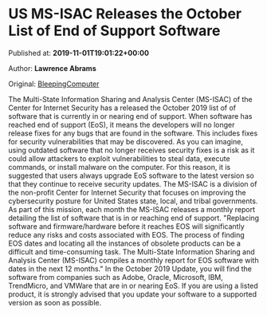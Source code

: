 
# US MS-ISAC Releases the October List of End of Support Software

Published at: **2019-11-01T19:01:22+00:00**

Author: **Lawrence Abrams**

Original: [BleepingComputer](https://www.bleepingcomputer.com/news/software/us-ms-isac-releases-the-october-list-of-end-of-support-software/)

The Multi-State Information Sharing and Analysis Center (MS-ISAC) of the Center for Internet Security has a released the October 2019 list of of software that is currently in or nearing end of support.
When software has reached end of support (EoS), it means the developers will no longer release fixes for any bugs that are found in the software. This includes fixes for security vulnerabilities that may be discovered.
As you can imagine, using outdated software that no longer receives security fixes is a risk as it could allow attackers to exploit vulnerabilities to steal data, execute commands, or install malware on the computer.
For this reason, it is suggested that users always upgrade EoS software to the latest version so that they continue to receive security updates.
The MS-ISAC is a division of the non-profit Center for Internet Security that focuses on improving the cybersecurity posture for United States state, local, and tribal governments.
As part of this mission, each month the MS-ISAC releases a monthly report detailing the list of software that is in or reaching end of support.
"Replacing software and firmware/hardware before it reaches EOS will significantly reduce any risks and costs associated with EOS. The process of finding EOS dates and locating all the instances of obsolete products can be a difficult and time-consuming task. The Multi-State Information Sharing and Analysis Center (MS-ISAC) compiles a monthly report for EOS software with dates in the next 12 months."
In the October 2019 Update, you will find the software from companies such as Adobe, Oracle, Microsoft, IBM, TrendMicro, and VMWare that are in or nearing EoS.
If you are using a listed product, it is strongly advised that you update your software to a supported version as soon as possible.
